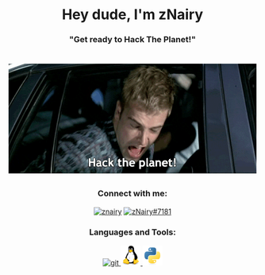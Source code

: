 <h1 align="center">Hey dude, I'm zNairy</h1>
<h3 align="center">"Get ready to Hack The Planet!"</h3>

<h1 align='center'><img src='./htp.gif'></h1>

<h3 align="center">Connect with me:</h3>
<p align="center">
<a href="https://dev.to/znairy" target="blank"><img align="center" src="https://cdn.jsdelivr.net/npm/simple-icons@3.0.1/icons/dev-dot-to.svg" alt="znairy" height="30" width="40" /></a>
<a href="https://discord.gg/zNairy#7181" target="blank"><img align="center" src="https://raw.githubusercontent.com/rahuldkjain/github-profile-readme-generator/master/src/images/icons/Social/discord.svg" alt="zNairy#7181" height="30" width="40" /></a>
</p>

<h3 align="center">Languages and Tools:</h3>
<p align="center"> <a href="https://git-scm.com/" target="_blank"> <img src="https://www.vectorlogo.zone/logos/git-scm/git-scm-icon.svg" alt="git" width="40" height="40"/> </a> <a href="https://www.linux.org/" target="_blank"> <img src="https://raw.githubusercontent.com/devicons/devicon/master/icons/linux/linux-original.svg" alt="linux" width="40" height="40"/> </a> <a href="https://www.python.org" target="_blank"> <img src="https://raw.githubusercontent.com/devicons/devicon/master/icons/python/python-original.svg" alt="python" width="40" height="40"/> </a> </p>

